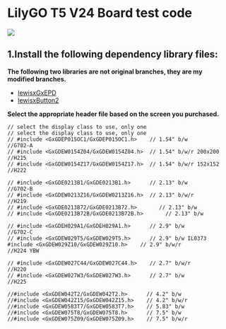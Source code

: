# LilyGO T5 V24 Board test code

![](image/1.jpg)
## 1.Install the following dependency library files:
**The following two libraries are not original branches, they are my modified branches.**
- [lewisxGxEPD](https://github.com/lewisxhe/GxEPD)
- [lewisxButton2](https://github.com/lewisxhe/Button2)


**Select the appropriate header file based on the screen you purchased.**
```
// select the display class to use, only one
// select the display class to use, only one
// #include <GxGDEP015OC1/GxGDEP015OC1.h>    // 1.54" b/w               //G702-A
// #include <GxGDEW0154Z04/GxGDEW0154Z04.h>  // 1.54" b/w/r 200x200        //H215
// #include <GxGDEW0154Z17/GxGDEW0154Z17.h>  // 1.54" b/w/r 152x152     //H222

// #include <GxGDE0213B1/GxGDE0213B1.h>      // 2.13" b/w               //G702-B
// #include <GxGDEW0213Z16/GxGDEW0213Z16.h>  // 2.13" b/w/r             //H219
// #include <GxGDE0213B72/GxGDE0213B72.h>       // 2.13" b/w
// #include <GxGDE0213B72B/GxGDE0213B72B.h>       // 2.13" b/w

// #include <GxGDEH029A1/GxGDEH029A1.h>      // 2.9" b/w                //G702-C
// #include <GxGDEW029T5/GxGDEW029T5.h>      // 2.9" b/w IL0373
#include <GxGDEW029Z10/GxGDEW029Z10.h>    // 2.9" b/w/r              //H224 YBW

// #include <GxGDEW027C44/GxGDEW027C44.h>    // 2.7" b/w/r                 //H220
// #include <GxGDEW027W3/GxGDEW027W3.h>      // 2.7" b/w                //H225

//#include <GxGDEW042T2/GxGDEW042T2.h>      // 4.2" b/w
//#include <GxGDEW042Z15/GxGDEW042Z15.h>    // 4.2" b/w/r
//#include <GxGDEW0583T7/GxGDEW0583T7.h>    // 5.83" b/w
//#include <GxGDEW075T8/GxGDEW075T8.h>      // 7.5" b/w
//#include <GxGDEW075Z09/GxGDEW075Z09.h>    // 7.5" b/w/r
```